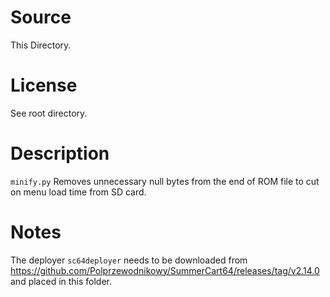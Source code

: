 # Source
This Directory.

# License
See root directory.

# Description
`minify.py`
Removes unnecessary null bytes from the end of ROM file to cut on menu load time from SD card.

# Notes
The deployer `sc64deployer` needs to be downloaded from https://github.com/Polprzewodnikowy/SummerCart64/releases/tag/v2.14.0 and placed in this folder.

